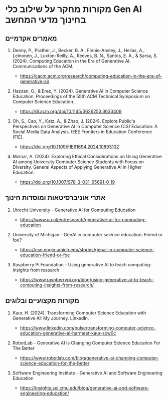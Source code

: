 # מקורות מחקר על שילוב כלי Gen AI בחינוך מדעי המחשב

## מאמרים אקדמיים

1. Denny, P., Prather, J., Becker, B. A., Finnie-Ansley, J., Hellas, A., Leinonen, J., Luxton-Reilly, A., Reeves, B. N., Santos, E. A., & Sarsa, S. (2024). Computing Education in the Era of Generative AI. Communications of the ACM.
   - https://cacm.acm.org/research/computing-education-in-the-era-of-generative-ai/

2. Hazzan, O., & Erez, Y. (2024). Generative AI in Computer Science Education. Proceedings of the 55th ACM Technical Symposium on Computer Science Education.
   - https://dl.acm.org/doi/10.1145/3626253.3633409

3. Oh, S., Cao, Y., Katz, A., & Zhao, J. (2024). Explore Public's Perspectives on Generative AI in Computer Science (CS) Education: A Social Media Data Analysis. IEEE Frontiers in Education Conference (FIE).
   - https://doi.org/10.1109/FIE61694.2024.10893102

4. Molnar, A. (2024). Exploring Ethical Considerations on Using Generative AI among University Computer Science Students with Focus on Diversity. General Aspects of Applying Generative AI in Higher Education.
   - https://doi.org/10.1007/978-3-031-65691-0_19

## אתרי אוניברסיטאות ומוסדות חינוך

1. Utrecht University - Generative AI for Computing Education
   - https://www.uu.nl/en/research/generative-ai-for-computing-education

2. University of Michigan - GenAI in computer science education: Friend or foe?
   - https://cse.engin.umich.edu/stories/genai-in-computer-science-education-friend-or-foe

3. Raspberry Pi Foundation - Using generative AI to teach computing: Insights from research
   - https://www.raspberrypi.org/blog/using-generative-ai-to-teach-computing-insights-from-research/

## מקורות מקצועיים ובלוגים

1. Kaur, H. (2024). Transforming Computer Science Education with Generative AI: My Journey. LinkedIn.
   - https://www.linkedin.com/pulse/transforming-computer-science-education-generative-ai-harmeet-kaur-scw0c

2. RobotLab - Generative AI Is Changing Computer Science Education For The Better
   - https://www.robotlab.com/blog/generative-ai-changing-computer-science-education-for-the-better

3. Software Engineering Institute - Generative AI and Software Engineering Education
   - https://insights.sei.cmu.edu/blog/generative-ai-and-software-engineering-education/
